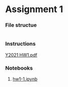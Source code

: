# Assignment 1

### File structue 
```sh

```

### Instructions
[Y2021 HW1.pdf](<Y2021 HW1.pdf>)

### Notebooks

1. [hw1-1.ipynb](src/hw1-1.ipynb)
